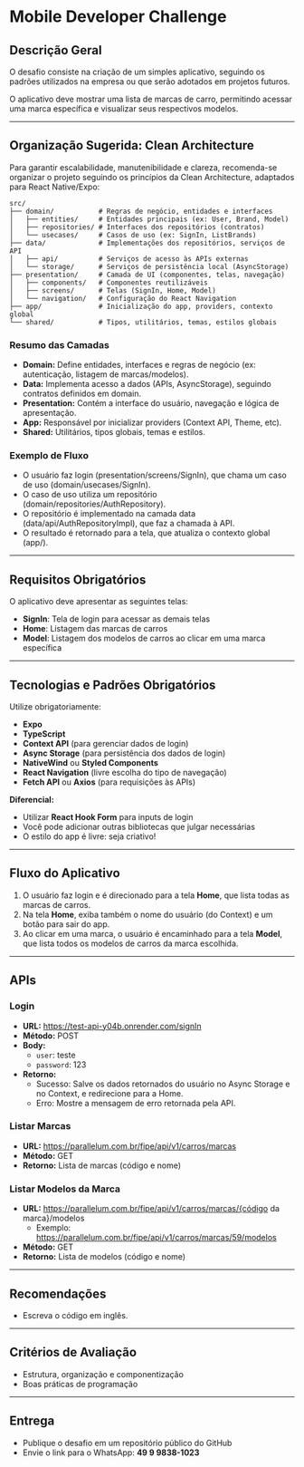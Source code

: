 # Mobile Developer Challenge

## Descrição Geral

O desafio consiste na criação de um simples aplicativo, seguindo os padrões utilizados na empresa ou que serão adotados em projetos futuros.

O aplicativo deve mostrar uma lista de marcas de carro, permitindo acessar uma marca específica e visualizar seus respectivos modelos.

---

## Organização Sugerida: Clean Architecture

Para garantir escalabilidade, manutenibilidade e clareza, recomenda-se organizar o projeto seguindo os princípios da Clean Architecture, adaptados para React Native/Expo:

```
src/
├── domain/           # Regras de negócio, entidades e interfaces
│   ├── entities/     # Entidades principais (ex: User, Brand, Model)
│   ├── repositories/ # Interfaces dos repositórios (contratos)
│   └── usecases/     # Casos de uso (ex: SignIn, ListBrands)
├── data/             # Implementações dos repositórios, serviços de API
│   ├── api/          # Serviços de acesso às APIs externas
│   └── storage/      # Serviços de persistência local (AsyncStorage)
├── presentation/     # Camada de UI (componentes, telas, navegação)
│   ├── components/   # Componentes reutilizáveis
│   ├── screens/      # Telas (SignIn, Home, Model)
│   └── navigation/   # Configuração do React Navigation
├── app/              # Inicialização do app, providers, contexto global
└── shared/           # Tipos, utilitários, temas, estilos globais
```

### Resumo das Camadas

- **Domain:** Define entidades, interfaces e regras de negócio (ex: autenticação, listagem de marcas/modelos).
- **Data:** Implementa acesso a dados (APIs, AsyncStorage), seguindo contratos definidos em domain.
- **Presentation:** Contém a interface do usuário, navegação e lógica de apresentação.
- **App:** Responsável por inicializar providers (Context API, Theme, etc).
- **Shared:** Utilitários, tipos globais, temas e estilos.

### Exemplo de Fluxo

- O usuário faz login (presentation/screens/SignIn), que chama um caso de uso (domain/usecases/SignIn).
- O caso de uso utiliza um repositório (domain/repositories/AuthRepository).
- O repositório é implementado na camada data (data/api/AuthRepositoryImpl), que faz a chamada à API.
- O resultado é retornado para a tela, que atualiza o contexto global (app/).

---

## Requisitos Obrigatórios

O aplicativo deve apresentar as seguintes telas:

- **SignIn**: Tela de login para acessar as demais telas
- **Home**: Listagem das marcas de carros
- **Model**: Listagem dos modelos de carros ao clicar em uma marca específica

---

## Tecnologias e Padrões Obrigatórios

Utilize obrigatoriamente:

- **Expo**
- **TypeScript**
- **Context API** (para gerenciar dados de login)
- **Async Storage** (para persistência dos dados de login)
- **NativeWind** ou **Styled Components**
- **React Navigation** (livre escolha do tipo de navegação)
- **Fetch API** ou **Axios** (para requisições às APIs)

**Diferencial:**

- Utilizar **React Hook Form** para inputs de login
- Você pode adicionar outras bibliotecas que julgar necessárias
- O estilo do app é livre: seja criativo!

---

## Fluxo do Aplicativo

1. O usuário faz login e é direcionado para a tela **Home**, que lista todas as marcas de carros.
2. Na tela **Home**, exiba também o nome do usuário (do Context) e um botão para sair do app.
3. Ao clicar em uma marca, o usuário é encaminhado para a tela **Model**, que lista todos os modelos de carros da marca escolhida.

---

## APIs

### Login

- **URL:** <https://test-api-y04b.onrender.com/signIn>
- **Método:** POST
- **Body:**
  - `user`: teste
  - `password`: 123
- **Retorno:**
  - Sucesso: Salve os dados retornados do usuário no Async Storage e no Context, e redirecione para a Home.
  - Erro: Mostre a mensagem de erro retornada pela API.

### Listar Marcas

- **URL:** <https://parallelum.com.br/fipe/api/v1/carros/marcas>
- **Método:** GET
- **Retorno:** Lista de marcas (código e nome)

### Listar Modelos da Marca

- **URL:** <https://parallelum.com.br/fipe/api/v1/carros/marcas/{código> da marca}/modelos
  - Exemplo: <https://parallelum.com.br/fipe/api/v1/carros/marcas/59/modelos>
- **Método:** GET
- **Retorno:** Lista de modelos (código e nome)

---

## Recomendações

- Escreva o código em inglês.

---

## Critérios de Avaliação

- Estrutura, organização e componentização
- Boas práticas de programação

---

## Entrega

- Publique o desafio em um repositório público do GitHub
- Envie o link para o WhatsApp: **49 9 9838-1023**
